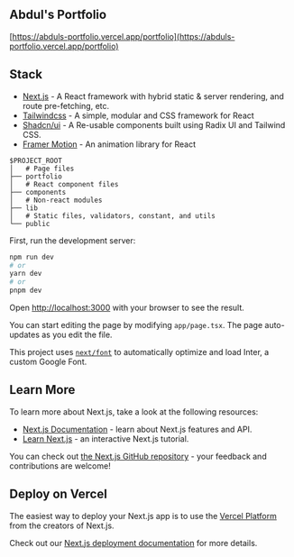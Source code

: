 ## Abdul's Portfolio

[https://abduls-portfolio.vercel.app/portfolio](https://abduls-portfolio.vercel.app/portfolio)

## Stack

- [Next.js](https://nextjs.org/) - A React framework with hybrid static & server rendering, and route pre-fetching, etc.
- [Tailwindcss](https://tailwindcss.com/) - A simple, modular and CSS framework for React
- [Shadcn/ui](https://ui.shadcn.com/) - A Re-usable components built using Radix UI and Tailwind CSS.
- [Framer Motion](https://www.framer.com/motion/) - An animation library for React

```
$PROJECT_ROOT 
│   # Page files
├── portfolio
│   # React component files
├── components
│   # Non-react modules
├── lib
│   # Static files, validators, constant, and utils
└── public
```

First, run the development server:

```bash
npm run dev
# or
yarn dev
# or
pnpm dev
```

Open [http://localhost:3000](http://localhost:3000) with your browser to see the result.

You can start editing the page by modifying `app/page.tsx`. The page auto-updates as you edit the file.

This project uses [`next/font`](https://nextjs.org/docs/basic-features/font-optimization) to automatically optimize and load Inter, a custom Google Font.

## Learn More

To learn more about Next.js, take a look at the following resources:

- [Next.js Documentation](https://nextjs.org/docs) - learn about Next.js features and API.
- [Learn Next.js](https://nextjs.org/learn) - an interactive Next.js tutorial.

You can check out [the Next.js GitHub repository](https://github.com/vercel/next.js/) - your feedback and contributions are welcome!

## Deploy on Vercel

The easiest way to deploy your Next.js app is to use the [Vercel Platform](https://vercel.com/new?utm_medium=default-template&filter=next.js&utm_source=create-next-app&utm_campaign=create-next-app-readme) from the creators of Next.js.

Check out our [Next.js deployment documentation](https://nextjs.org/docs/deployment) for more details.
